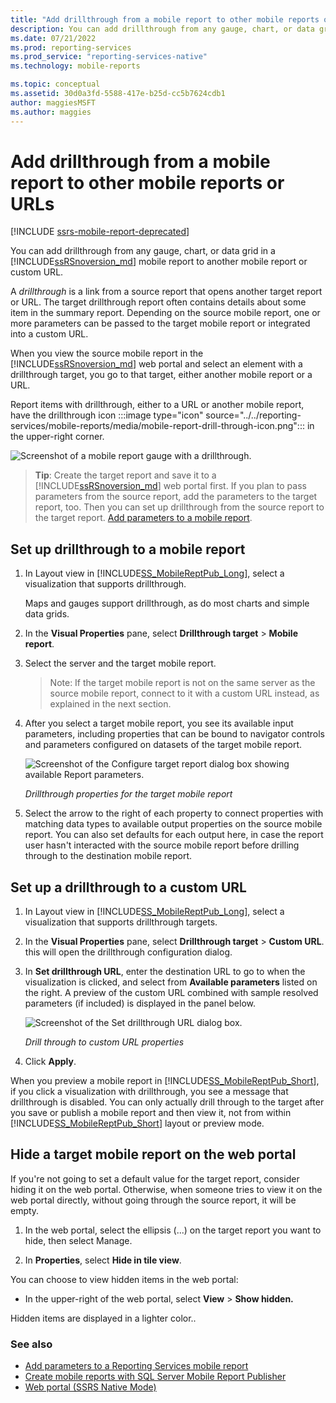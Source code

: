 ```yaml
---
title: "Add drillthrough from a mobile report to other mobile reports or URLs | Microsoft Docs"
description: You can add drillthrough from any gauge, chart, or data grid in a Reporting Services mobile report to another mobile report or custom URL.
ms.date: 07/21/2022
ms.prod: reporting-services
ms.prod_service: "reporting-services-native"
ms.technology: mobile-reports

ms.topic: conceptual
ms.assetid: 30d0a3fd-5588-417e-b25d-cc5b7624cdb1
author: maggiesMSFT
ms.author: maggies
---
```

# Add drillthrough from a mobile report to other mobile reports or URLs

[!INCLUDE [ssrs-mobile-report-deprecated](../../includes/ssrs-mobile-report-deprecated.md)]

You can add drillthrough from any gauge, chart, or data grid in a [!INCLUDE[ssRSnoversion_md](../../includes/ssrsnoversion-md.md)] mobile report to another mobile report or custom URL. 

A *drillthrough*  is a link from a source report that opens another target report or URL. The target drillthrough report often contains details about some item in the summary report. Depending on the source mobile report, one or more parameters can be passed to the target mobile report or integrated into a custom URL.  
  
When you view the source mobile report in the [!INCLUDE[ssRSnoversion_md](../../includes/ssrsnoversion-md.md)] web portal and select an element with a drillthrough target, you go to that target, either another mobile report or a URL.  

Report items with drillthrough, either to a URL or another mobile report, have the drillthrough icon :::image type="icon" source="../../reporting-services/mobile-reports/media/mobile-report-drill-through-icon.png"::: in the upper-right corner.

![Screenshot of a mobile report gauge with a drillthrough.](../../reporting-services/mobile-reports/media/mobile-report-gauge-drill-through.png)

>**Tip**: Create the target report and save it to a [!INCLUDE[ssRSnoversion_md](../../includes/ssrsnoversion-md.md)] web portal first. If you plan to pass parameters from the source report, add the parameters to the target report, too. Then you can set up drillthrough from the source report to the target report. [Add parameters to a mobile report](../../reporting-services/mobile-reports/add-parameters-to-a-mobile-report-reporting-services.md).
 
## Set up drillthrough to a mobile report  

1. In Layout view in [!INCLUDE[SS_MobileReptPub_Long](../../includes/ss-mobilereptpub-long.md)], select a visualization that supports drillthrough.   

   Maps and gauges support drillthrough, as do most charts and simple data grids.
   
2. In the **Visual Properties** pane, select **Drillthrough target** > **Mobile report**.  
3. Select the server and the target mobile report.  

   >Note: If the target mobile report is not on the same server as the source mobile report, connect to it with a custom URL instead, as explained in the next section.  
 
4. After you select a target mobile report, you see its available input parameters, including properties that can be bound to navigator controls and parameters configured on datasets of the target mobile report.  

   ![Screenshot of the Configure target report dialog box showing available Report parameters.](../../reporting-services/mobile-reports/media/mobile-report-drillthrough-target.PNG)
   
   *Drillthrough properties for the target mobile report*  
  
5. Select the arrow to the right of each property to connect properties with matching data types to available output properties on the source mobile report. You can also set defaults for each output here, in case the report user hasn't interacted with the source mobile report before drilling through to the destination mobile report.  
  
## Set up a drillthrough to a custom URL  
  
1. In Layout view in [!INCLUDE[SS_MobileReptPub_Long](../../includes/ss-mobilereptpub-long.md)], select a visualization that supports drillthrough targets.    
2. In the **Visual Properties** pane, select **Drillthrough target** > **Custom URL**.  this will open the drillthrough configuration dialog.  
  
3. In **Set drillthrough URL**, enter the destination URL to go to when the visualization is clicked, and select from **Available parameters** listed on the right. A preview of the custom URL combined with sample resolved parameters (if included) is displayed in the panel below.  
  
   ![Screenshot of the Set drillthrough URL dialog box.](../../reporting-services/mobile-reports/media/mobile-report-drillthrough-url.PNG)
  
   *Drill through to custom URL properties*  
  
4. Click **Apply**.  

  
When you preview a mobile report in [!INCLUDE[SS_MobileReptPub_Short](../../includes/ss-mobilereptpub-short.md)], if you click a visualization with drillthrough, you see a message that drillthrough is disabled. You can only actually drill through to the target after you save or publish a mobile report and then view it, not from within [!INCLUDE[SS_MobileReptPub_Short](../../includes/ss-mobilereptpub-short.md)] layout or preview mode.  

## Hide a target mobile report on the web portal
If you're not going to set a default value for the target report, consider hiding it on the web portal. Otherwise, when someone tries to view it on the web portal directly, without going through the source report, it will be empty.

1. In the web portal, select the ellipsis (...) on the target report you want to hide, then select Manage.

2. In **Properties**, select **Hide in tile view**.

You can choose to view hidden items in the web portal: 

* In the upper-right of the web portal, select **View** > **Show hidden.** 

Hidden items are displayed in a lighter color..
    
### See also  
 
* [Add parameters to a Reporting Services mobile report](../../reporting-services/mobile-reports/add-parameters-to-a-mobile-report-reporting-services.md)
* [Create mobile reports with SQL Server Mobile Report Publisher](../../reporting-services/mobile-reports/create-mobile-reports-with-sql-server-mobile-report-publisher.md) 
* [Web portal (SSRS Native Mode)](../../reporting-services/web-portal-ssrs-native-mode.md)

